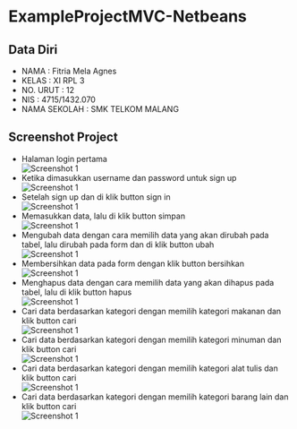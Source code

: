 # ExampleProjectMVC-Netbeans
## Data Diri
- NAMA          : Fitria Mela Agnes
- KELAS         : XI RPL 3
- NO. URUT      : 12
- NIS           : 4715/1432.070
- NAMA SEKOLAH  : SMK TELKOM MALANG

## Screenshot Project
- Halaman login pertama <br>
![Screenshot 1](https://github.com/FitriaMelaAgnes/ExampleProjectMVC-Netbeans/blob/master/1.PNG)<br>
- Ketika dimasukkan username dan password untuk sign up <br>
![Screenshot 1](https://github.com/FitriaMelaAgnes/ExampleProjectMVC-Netbeans/blob/master/2.PNG)<br>
- Setelah sign up dan di klik button sign in <br>
![Screenshot 1](https://github.com/FitriaMelaAgnes/ExampleProjectMVC-Netbeans/blob/master/3.PNG)<br>
- Memasukkan data, lalu di klik button simpan <br>
![Screenshot 1](https://github.com/FitriaMelaAgnes/ExampleProjectMVC-Netbeans/blob/master/4.PNG)<br>
- Mengubah data dengan cara memilih data yang akan dirubah pada tabel, lalu dirubah pada form dan di klik button ubah <br>
![Screenshot 1](https://github.com/FitriaMelaAgnes/ExampleProjectMVC-Netbeans/blob/master/5.PNG)<br>
- Membersihkan data pada form dengan klik button bersihkan <br>
![Screenshot 1](https://github.com/FitriaMelaAgnes/ExampleProjectMVC-Netbeans/blob/master/6.PNG)<br>
- Menghapus data dengan cara memilih data yang akan dihapus pada tabel, lalu di klik button hapus <br>
![Screenshot 1](https://github.com/FitriaMelaAgnes/ExampleProjectMVC-Netbeans/blob/master/7.PNG)<br>
- Cari data berdasarkan kategori dengan memilih kategori makanan dan klik button cari <br>
![Screenshot 1](https://github.com/FitriaMelaAgnes/ExampleProjectMVC-Netbeans/blob/master/8.PNG)<br>
- Cari data berdasarkan kategori dengan memilih kategori minuman dan klik button cari <br>
![Screenshot 1](https://github.com/FitriaMelaAgnes/ExampleProjectMVC-Netbeans/blob/master/9.PNG)<br>
- Cari data berdasarkan kategori dengan memilih kategori alat tulis dan klik button cari <br>
![Screenshot 1](https://github.com/FitriaMelaAgnes/ExampleProjectMVC-Netbeans/blob/master/10.PNG)<br>
- Cari data berdasarkan kategori dengan memilih kategori barang lain dan klik button cari <br>
![Screenshot 1](https://github.com/FitriaMelaAgnes/ExampleProjectMVC-Netbeans/blob/master/11.PNG)<br>
